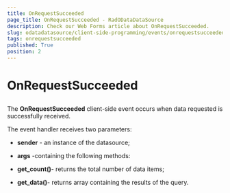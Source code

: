 ```yaml
---
title: OnRequestSucceeded
page_title: OnRequestSucceeded - RadODataDataSource
description: Check our Web Forms article about OnRequestSucceeded.
slug: odatadatasource/client-side-programming/events/onrequestsucceeded
tags: onrequestsucceeded
published: True
position: 2
---
```


# OnRequestSucceeded



## 

The **OnRequestSucceeded** client-side event occurs when data requested is successfully received.

The event handler receives two parameters:

* **sender** - an instance of the datasource;

* **args** -containing the following methods:

* **get_count()**- returns the total number of data items;

* **get_data()**- returns array containing the results of the query.
